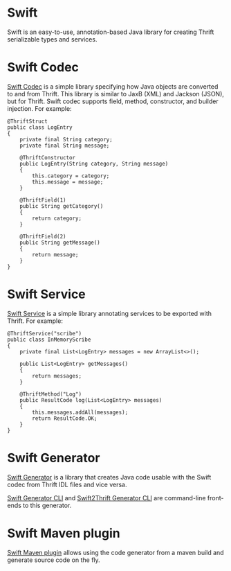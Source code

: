 # Swift

Swift is an easy-to-use, annotation-based Java library for creating Thrift
serializable types and services.

# Swift Codec

[Swift Codec](swift-codec) is a simple library specifying how Java
objects are converted to and from Thrift.  This library is similar to JaxB
(XML) and Jackson (JSON), but for Thrift.  Swift codec supports field, method,
constructor, and builder injection.  For example:

    @ThriftStruct
    public class LogEntry
    {
        private final String category;
        private final String message;

        @ThriftConstructor
        public LogEntry(String category, String message)
        {
            this.category = category;
            this.message = message;
        }

        @ThriftField(1)
        public String getCategory()
        {
            return category;
        }

        @ThriftField(2)
        public String getMessage()
        {
            return message;
        }
    }


# Swift Service

[Swift Service](swift-service) is a simple library annotating
services to be exported with Thrift.   For example:

    @ThriftService("scribe")
    public class InMemoryScribe
    {
        private final List<LogEntry> messages = new ArrayList<>();

        public List<LogEntry> getMessages()
        {
            return messages;
        }

        @ThriftMethod("Log")
        public ResultCode log(List<LogEntry> messages)
        {
            this.messages.addAll(messages);
            return ResultCode.OK;
        }
    }

# Swift Generator

[Swift Generator](swift-generator) is a library that creates Java code usable with the Swift codec from Thrift IDL files and vice versa.

[Swift Generator CLI](swift-generator-cli) and [Swift2Thrift Generator CLI](swift2thrift-generator-cli) are command-line front-ends to this generator.

# Swift Maven plugin

[Swift Maven plugin](swift-maven-plugin) allows using the code generator from a maven build and generate source code on the fly.
